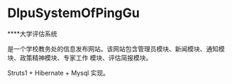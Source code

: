# DlpuSystemOfPingGu
****大学评估系统

是一个学校教务处的信息发布网站。该网站包含管理员模块、新闻模块、通知模块、政策精神模块、专家工作
模块、评估简报模块。<br/>

 Struts1 + Hibernate + Mysql 实现。
